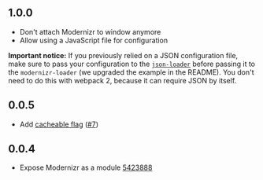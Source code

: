 ## 1.0.0

- Don't attach Modernizr to window anymore
- Allow using a JavaScript file for configuration

**Important notice:** If you previously relied on a JSON configuration file, make sure to pass your configuration to the [`json-loader`](https://github.com/webpack/json-loader) before passing it to the `modernizr-loader` (we upgraded the example in the README). You don't need to do this with webpack 2, because it can require JSON by itself.

## 0.0.5

- Add [cacheable flag](https://webpack.github.io/docs/how-to-write-a-loader.html#flag-itself-cacheable-if-possible) ([#7](https://github.com/peerigon/modernizr-loader/issues/7))

## 0.0.4

- Expose Modernizr as a module [5423888](https://github.com/peerigon/modernizr-loader/commit/54238881f3d472ec713ad80730ceb3f99120ee0e)
